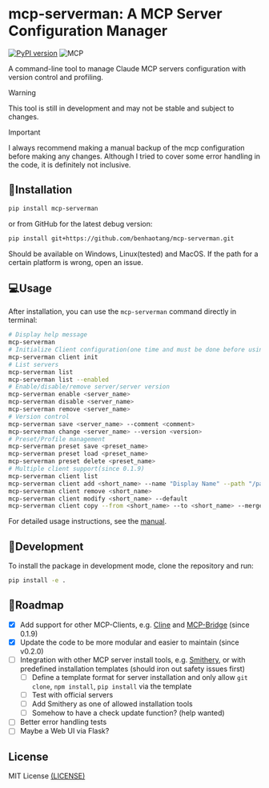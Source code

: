 # mcp-serverman: A MCP Server Configuration Manager

[![PyPI version](https://badge.fury.io/py/mcp-serverman.svg)](https://badge.fury.io/py/mcp-serverman) ![](https://badge.mcpx.dev 'MCP')

A command-line tool to manage Claude MCP servers configuration with version control and profiling.

> [!WARNING]
> This tool is still in development and may not be stable and subject to changes. 

> [!IMPORTANT]  
> I always recommend making a manual backup of the mcp configuration before making any changes. Although I tried to cover some error handling in the code, it is definitely not inclusive.

## :floppy_disk:Installation

```bash
pip install mcp-serverman 
```
or from GitHub for the latest debug version:
```bash
pip install git+https://github.com/benhaotang/mcp-serverman.git
```
Should be available on Windows, Linux(tested) and MacOS. If the path for a certain platform is wrong, open an issue.

## :computer:Usage

After installation, you can use the `mcp-serverman` command directly in terminal:

```bash
# Display help message
mcp-serverman
# Initialize Client configuration(one time and must be done before using other commands, since 0.1.9)
mcp-serverman client init
# List servers
mcp-serverman list
mcp-serverman list --enabled
# Enable/disable/remove server/server version
mcp-serverman enable <server_name> 
mcp-serverman disable <server_name>
mcp-serverman remove <server_name>
# Version control
mcp-serverman save <server_name> --comment <comment>
mcp-serverman change <server_name> --version <version>
# Preset/Profile management
mcp-serverman preset save <preset_name>
mcp-serverman preset load <preset_name>
mcp-serverman preset delete <preset_name>
# Multiple client support(since 0.1.9)
mcp-serverman client list
mcp-serverman client add <short_name> --name "Display Name" --path "/path/to/config.json" --key "mcpServers" [--default]
mcp-serverman client remove <short_name>
mcp-serverman client modify <short_name> --default
mcp-serverman client copy --from <short_name> --to <short_name> --merge
```

For detailed usage instructions, see the [manual](https://github.com/benhaotang/mcp-serverman/blob/main/Manual.md).

## :wrench:Development

To install the package in development mode, clone the repository and run:

```bash
pip install -e .
```

## :checkered_flag:Roadmap

- [x] Add support for other MCP-Clients, e.g. [Cline](https://github.com/cline/cline) and [MCP-Bridge](https://github.com/SecretiveShell/MCP-Bridge) (since 0.1.9)
- [x] Update the code to be more modular and easier to maintain (since v0.2.0)
- [ ] Integration with other MCP server install tools, e.g. [Smithery](https://smithery.ai/), or with predefined installation templates (should iron out safety issues first)
    - [ ] Define a template format for server installation and only allow `git clone`, `npm install`, `pip install` via the template
    - [ ] Test with official servers
    - [ ] Add Smithery as one of allowed installation tools
    - [ ] Somehow to have a check update function? (help wanted)
- [ ] Better error handling tests
- [ ] Maybe a Web UI via Flask?

## License

MIT License [(LICENSE)](https://github.com/benhaotang/mcp-serverman/blob/main/LICENSE)